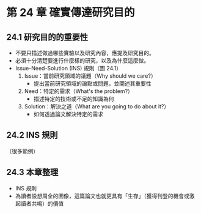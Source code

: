 # 第 24 章 確實傳達研究目的

## 24.1 研究目的的重要性

* 不要只描述做過哪些實驗以及研究內容，應提及研究目的。
* 必須十分清楚要進行什麼樣的研究，以及為什麼這麼做。
* Issue-Need-Solution (INS) 規則（圖 24.1）
  1. Issue：當前研究領域的議題（Why should we care?）
     * 提出當前研究領域的論點或問題，並闡述其重要性
  2. Need：特定的需求（What's the problem?）
     * 描述特定的技術或不足的知識為何
  3. Solution：解決之道（What are you going to do about it?）
     * 如何透過論文解決特定的需求

## 24.2 INS 規則

（很多範例）

## 24.3 本章整理

* INS 規則
* 為讀者設想周全的圖像，這篇論文也就更具有「生存」（獲得刊登的機會或激起讀者共鳴）的價值

